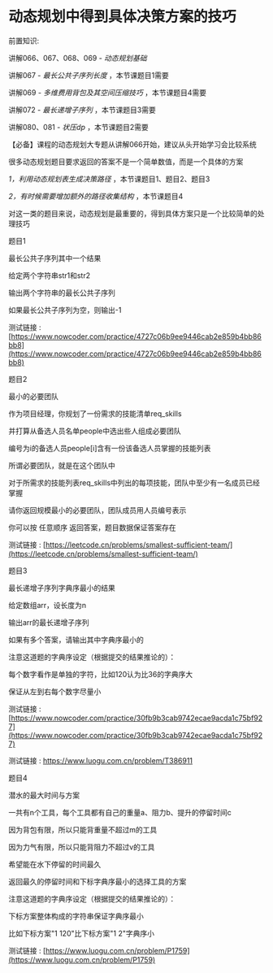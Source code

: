 # 动态规划中得到具体决策方案的技巧

前置知识:

讲解066、067、068、069 -  _动态规划基础_

讲解067 -  _最长公共子序列长度_ ，本节课题目1需要

讲解069 -  _多维费用背包及其空间压缩技巧_ ，本节课题目4需要

讲解072 -  _最长递增子序列_ ，本节课题目3需要

讲解080、081 -  _状压dp_ ，本节课题目2需要

【必备】课程的动态规划大专题从讲解066开始，建议从头开始学习会比较系统

很多动态规划题目要求返回的答案不是一个简单数值，而是一个具体的方案

_1，利用动态规划表生成决策路径_ ，本节课题目1、题目2、题目3

_2，有时候需要增加额外的路径收集结构_ ，本节课题目4

对这一类的题目来说，动态规划是最重要的，得到具体方案只是一个比较简单的处理技巧

题目1

最长公共子序列其中一个结果

给定两个字符串str1和str2

输出两个字符串的最长公共子序列

如果最长公共子序列为空，则输出-1

测试链接 : [https://www.nowcoder.com/practice/4727c06b9ee9446cab2e859b4bb86bb8](https://www.nowcoder.com/practice/4727c06b9ee9446cab2e859b4bb86bb8)

题目2

最小的必要团队

作为项目经理，你规划了一份需求的技能清单req_skills

并打算从备选人员名单people中选出些人组成必要团队

编号为i的备选人员people[i]含有一份该备选人员掌握的技能列表

所谓必要团队，就是在这个团队中

对于所需求的技能列表req_skills中列出的每项技能，团队中至少有一名成员已经掌握

请你返回规模最小的必要团队，团队成员用人员编号表示

你可以按 任意顺序 返回答案，题目数据保证答案存在

测试链接 : [https://leetcode.cn/problems/smallest-sufficient-team/](https://leetcode.cn/problems/smallest-sufficient-team/)

题目3

最长递增子序列字典序最小的结果

给定数组arr，设长度为n

输出arr的最长递增子序列

如果有多个答案，请输出其中字典序最小的

注意这道题的字典序设定（根据提交的结果推论的）：

每个数字看作是单独的字符，比如120认为比36的字典序大

保证从左到右每个数字尽量小

测试链接 : [https://www.nowcoder.com/practice/30fb9b3cab9742ecae9acda1c75bf927](https://www.nowcoder.com/practice/30fb9b3cab9742ecae9acda1c75bf927)

测试链接 : https://www.luogu.com.cn/problem/T386911

题目4

潜水的最大时间与方案

一共有n个工具，每个工具都有自己的重量a、阻力b、提升的停留时间c

因为背包有限，所以只能背重量不超过m的工具

因为力气有限，所以只能背阻力不超过v的工具

希望能在水下停留的时间最久

返回最久的停留时间和下标字典序最小的选择工具的方案

注意这道题的字典序设定（根据提交的结果推论的）：

下标方案整体构成的字符串保证字典序最小

比如下标方案"1 120"比下标方案"1 2"字典序小

测试链接 : [https://www.luogu.com.cn/problem/P1759](https://www.luogu.com.cn/problem/P1759)

